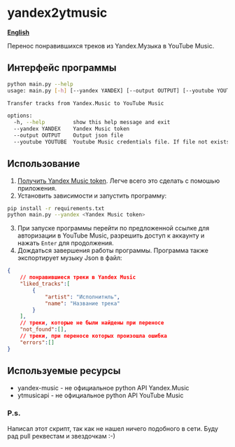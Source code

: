# yandex2ytmusic

**[English](README_EN.md)**

Перенос понравившихся треков из Yandex.Музыка в YouTube Music.

## Интерфейс программы

```bash
python main.py --help                                                         
usage: main.py [-h] [--yandex YANDEX] [--output OUTPUT] [--youtube YOUTUBE]

Transfer tracks from Yandex.Music to YouTube Music

options:
  -h, --help         show this help message and exit
  --yandex YANDEX    Yandex Music token
  --output OUTPUT    Output json file
  --youtube YOUTUBE  Youtube Music credentials file. If file not exists, it will be created.
```

## Использование

1. [Получить Yandex Music token](https://yandex-music.readthedocs.io/en/main/token.html). Легче всего это сделать с помошью приложения.
2. Установить зависимости и запустить программу:
```bash
pip install -r requirements.txt
python main.py --yandex <Yandex Music token>
```
3. При запуске программы перейти по предложенной ссылке для авторизации в YouTube Music, разрешить доступ к аккаунту и нажать `Enter` для продолжения.
4. Дождаться завершения работы программы. Программа также экспортирует музыку Json в файл:

```json
{
    // понравившиеся треки в Yandex Music
    "liked_tracks":[
        {
            "artist": "Исполнитнль",
            "name": "Название трека"
        }
    ],
    // треки, которые не были найдены при переносе
    "not_found":[], 
    // треки, при переносе которых произошла ошибка
    "errors":[]
}
```

## Используемые ресурсы

- yandex-music - не официальное python API Yandex.Music
- ytmusicapi - не официальное python API YouTube Music

### P.s.

Написал этот скрипт, так как не нашел ничего подобного в сети.
Буду рад pull реквестам и звездочкам :-)

